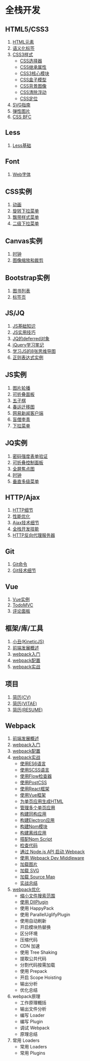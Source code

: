 ﻿# 全栈开发 #

## HTML5/CSS3 ##

1. [HTML元素](https://whjin.github.io/full-stack-development/posts/HTML%E5%85%83%E7%B4%A0.html)
2. [语义化标签](https://whjin.github.io/full-stack-development/posts/%E8%AF%AD%E4%B9%89%E5%8C%96%E6%A0%87%E7%AD%BE.html)
3. [CSS3样式](https://whjin.github.io/full-stack-development/posts/CSS3%E6%A0%B7%E5%BC%8F.html)
    - [CSS选择器](https://whjin.github.io/full-stack-development/posts/CSS%E9%80%89%E6%8B%A9%E5%99%A8.html)
    - [CSS继承属性](https://whjin.github.io/full-stack-development/posts/CSS%E7%BB%A7%E6%89%BF%E5%B1%9E%E6%80%A7.html)
    - [CSS3核心模块](https://whjin.github.io/full-stack-development/posts/CSS3%E6%A0%B8%E5%BF%83%E6%A8%A1%E5%9D%97.html)
    - [CSS盒子模型](https://whjin.github.io/full-stack-development/posts/CSS%E7%9B%92%E5%AD%90%E6%A8%A1%E5%9E%8B.html)
    - [CSS背景图像](https://whjin.github.io/full-stack-development/posts/CSS%E8%83%8C%E6%99%AF%E5%9B%BE%E5%83%8F.html)
    - [CSS清除浮动](https://whjin.github.io/full-stack-development/posts/CSS%E6%B8%85%E9%99%A4%E6%B5%AE%E5%8A%A8.html)
    - [CSS定位](https://whjin.github.io/full-stack-development/posts/CSS%E5%AE%9A%E4%BD%8D.html)
4. [SVG指南](https://whjin.github.io/full-stack-development/posts/SVG%E6%8C%87%E5%8D%97.html)
5. [弹性图片](https://whjin.github.io/full-stack-development/posts/%E5%BC%B9%E6%80%A7%E5%9B%BE%E7%89%87.html)
6. [CSS BFC](https://whjin.github.io/full-stack-development/posts/CSS%20BFC.html)

## Less ##

1. [Less基础](https://whjin.github.io/full-stack-development/posts/Less%E5%9F%BA%E7%A1%80.html)

## Font ##

1. [Web字体](https://whjin.github.io/full-stack-development/posts/Web%E5%AD%97%E4%BD%93.html)

## CSS实例 ##

1. [动画](https://whjin.github.io/full-stack-development/instance/css/animation/index.html)
2. [旋转下拉菜单](https://whjin.github.io/full-stack-development/instance/css/rotate-dropdown-menu/index.html)
3. [飘带样式菜单](https://whjin.github.io/full-stack-development/instance/css/ribbonMenu/index.html)
4. [二级下拉菜单](https://whjin.github.io/full-stack-development/instance/css/dropdownMenu/index.html)

## Canvas实例 ##

1. [时钟](https://whjin.github.io/full-stack-development/instance/canvas/clock/index.html)
2. [图像缩放和裁剪](https://whjin.github.io/full-stack-development/instance/canvas/imageCut/index.html)

## Bootstrap实例 ##

1. [图书列表](https://whjin.github.io/full-stack-development/instance/bootstrap/book-list/index.html)
2. [标签页](https://whjin.github.io/full-stack-development/instance/bootstrap/tabPage/index.html)

## JS/JQ ##

1. [JS基础知识](https://whjin.github.io/full-stack-development/posts/JS%E5%9F%BA%E7%A1%80%E7%9F%A5%E8%AF%86.html)
2. [JS实用技巧](https://whjin.github.io/full-stack-development/posts/JS%E5%AE%9E%E7%94%A8%E6%8A%80%E5%B7%A7.html)
3. [JQ的deferred对象](https://whjin.github.io/full-stack-development/posts/JQ%E7%9A%84deferred%E5%AF%B9%E8%B1%A1.html)
4. [jQuery学习笔记](https://whjin.github.io/full-stack-development/posts/jQuery%E5%AD%A6%E4%B9%A0%E7%AC%94%E8%AE%B0.html)
5. [学习JS的8张思维导图](https://whjin.github.io/full-stack-development/posts/%E5%AD%A6%E4%B9%A0JS%E7%9A%848%E5%BC%A0%E6%80%9D%E7%BB%B4%E5%AF%BC%E5%9B%BE.html)
6. [正则表达式实例](https://whjin.github.io/full-stack-development/posts/%E6%AD%A3%E5%88%99%E8%A1%A8%E8%BE%BE%E5%BC%8F%E5%AE%9E%E4%BE%8B.html)

## JS实例 ##

1. [图片轮播](https://whjin.github.io/full-stack-development/instance/js/slideshow/index.html)
2. [可折叠面板](https://whjin.github.io/full-stack-development/instance/js/foldablePanel/index.html)
3. [五子棋](https://whjin.github.io/full-stack-development/instance/js/gobang/index.html)
4. [春运迁移图](https://whjin.github.io/full-stack-development/instance/js/migration-map/index.html)
5. [网易新闻客户端](https://whjin.github.io/full-stack-development/instance/js/newsClient/index.html)
6. [盲僧李青](https://whjin.github.io/full-stack-development/instance/js/webPage/index.html)
7. [下拉菜单](https://whjin.github.io/full-stack-development/instance/js/dropdown-menu/index.html)

## JQ实例 ##

1. [密码强度表单验证](https://whjin.github.io/full-stack-development/instance/jquery/pwdMeter/index.html)
2. [可折叠控制面板](https://whjin.github.io/full-stack-development/instance/jquery/foldable-control-panel/index.html)
3. [全屏焦点图](https://whjin.github.io/full-stack-development/instance/jquery/focus-picture/index.html)
4. [时钟](https://whjin.github.io/full-stack-development/instance/jquery/clock/index.html)
5. [垂直多级菜单](https://whjin.github.io/full-stack-development/instance/jquery/multi-menu/index.html)

## HTTP/Ajax ##

1. [HTTP细节](https://whjin.github.io/full-stack-development/posts/HTTP%E7%BB%86%E8%8A%82.html)
2. [性能优化](https://whjin.github.io/full-stack-development/posts/%E6%80%A7%E8%83%BD%E4%BC%98%E5%8C%96.html)
3. [Ajax技术细节](https://whjin.github.io/full-stack-development/posts/Ajax%E6%8A%80%E6%9C%AF%E7%BB%86%E8%8A%82.html)
4. [全栈开发技能](https://whjin.github.io/full-stack-development/posts/%E5%85%A8%E6%A0%88%E5%BC%80%E5%8F%91%E6%8A%80%E8%83%BD.html)
5. [HTTP反向代理服务器](https://whjin.github.io/full-stack-development/posts/HTTP%E5%8F%8D%E5%90%91%E4%BB%A3%E7%90%86%E6%9C%8D%E5%8A%A1%E5%99%A8.html)

## Git ##

1. [Git命令](https://whjin.github.io/full-stack-development/posts/Git%E5%91%BD%E4%BB%A4.html)
2. [Git技术细节](https://whjin.github.io/full-stack-development/posts/Git%E6%8A%80%E6%9C%AF%E7%BB%86%E8%8A%82.html)


## Vue ##

1. [Vue实例](https://whjin.github.io/full-stack-development/posts/Vue%E5%AE%9E%E4%BE%8B.html)
2. [TodoMVC](https://whjin.github.io/full-stack-development/instance/vue/todoMVC/index.html)
3. [评论面板](https://whjin.github.io/full-stack-development/instance/vue/commentBoard/index.html)

## 框架/库/工具 ##

1. [小丑(KineticJS)](https://whjin.github.io/full-stack-development/instance/framework/KineticJS/index.html)
2. [前端发展概述](https://whjin.github.io/full-stack-development/posts/%E5%89%8D%E7%AB%AF%E5%8F%91%E5%B1%95%E6%A6%82%E8%BF%B0.html)
3. [webpack入门](https://whjin.github.io/full-stack-development/posts/webpack%E5%85%A5%E9%97%A8.html)
4. [webpack配置](https://whjin.github.io/full-stack-development/posts/webpack%E9%85%8D%E7%BD%AE.html)
5. [webpack实战](https://whjin.github.io/full-stack-development/posts/webpack%E5%AE%9E%E6%88%98.html)

## 项目 ##

1. [简历(CV)](https://whjin.github.io/full-stack-development/instance/project/cv/index.html)
2. [简历(VITAE)](https://whjin.github.io/full-stack-development/instance/project/vitae/index.html)
3. [简历(RESUME)](https://whjin.github.io/full-stack-development/instance/project/resume/index.html)

## Webpack ##

1. [前端发展概述](https://whjin.github.io/full-stack-development/posts/%E5%89%8D%E7%AB%AF%E5%8F%91%E5%B1%95%E6%A6%82%E8%BF%B0.html)
2. [webpack入门](https://whjin.github.io/full-stack-development/posts/webpack%E5%85%A5%E9%97%A8.html)
3. [webpack配置](https://whjin.github.io/full-stack-development/posts/webpack%E9%85%8D%E7%BD%AE.html)
4. [webpack实战](https://whjin.github.io/full-stack-development/posts/webpack%E5%AE%9E%E6%88%98.html)
    - [使用ES6语言](https://whjin.github.io/full-stack-development/posts/%E4%BD%BF%E7%94%A8ES6%E8%AF%AD%E8%A8%80.html)
    - [使用SCSS语言](https://whjin.github.io/full-stack-development/posts/%E4%BD%BF%E7%94%A8SCSS%E8%AF%AD%E8%A8%80.html)
    - [使用Flow检查器](https://whjin.github.io/full-stack-development/posts/%E4%BD%BF%E7%94%A8Flow%E6%A3%80%E6%9F%A5%E5%99%A8.html)
    - [使用PostCSS](https://whjin.github.io/full-stack-development/posts/%E4%BD%BF%E7%94%A8PostCSS.html)
    - [使用React框架](https://whjin.github.io/full-stack-development/posts/%E4%BD%BF%E7%94%A8React%E6%A1%86%E6%9E%B6.html)
    - [使用Vue框架](https://whjin.github.io/full-stack-development/posts/%E4%BD%BF%E7%94%A8Vue%E6%A1%86%E6%9E%B6.html)
    - [为单页应用生成HTML](https://whjin.github.io/full-stack-development/posts/%E4%B8%BA%E5%8D%95%E9%A1%B5%E5%BA%94%E7%94%A8%E7%94%9F%E6%88%90HTML.html)
    - [管理多个单页应用](https://whjin.github.io/full-stack-development/posts/%E7%AE%A1%E7%90%86%E5%A4%9A%E4%B8%AA%E5%8D%95%E9%A1%B5%E5%BA%94%E7%94%A8.html)
    - [构建同构应用](https://whjin.github.io/full-stack-development/posts/%E6%9E%84%E5%BB%BA%E5%90%8C%E6%9E%84%E5%BA%94%E7%94%A8.html) 
    - [构建Electron应用](https://whjin.github.io/full-stack-development/posts/%E6%9E%84%E5%BB%BAElectron%E5%BA%94%E7%94%A8.html)
    - [构建Npm模块](https://whjin.github.io/full-stack-development/posts/%E6%9E%84%E5%BB%BANpm%E6%A8%A1%E5%9D%97.html)
    - [构建离线应用](https://whjin.github.io/full-stack-development/posts/%E6%9E%84%E5%BB%BA%E7%A6%BB%E7%BA%BF%E5%BA%94%E7%94%A8.html)
    - [搭配Npm Script](https://whjin.github.io/full-stack-development/posts/%E6%90%AD%E9%85%8DNpm%20Script.html)
    - [检查代码](https://whjin.github.io/full-stack-development/posts/%E6%A3%80%E6%9F%A5%E4%BB%A3%E7%A0%81.html)
    - [通过 Node.js API 启动 Webpack](https://whjin.github.io/full-stack-development/posts/%E6%A3%80%E6%9F%A5%E4%BB%A3%E7%A0%81.html)
    - [使用 Webpack Dev Middleware](https://whjin.github.io/full-stack-development/posts/%E4%BD%BF%E7%94%A8%20Webpack%20Dev%20Middleware.html)
    - [加载图片](https://whjin.github.io/full-stack-development/posts/%E5%8A%A0%E8%BD%BD%E5%9B%BE%E7%89%87.html)
    - [加载 SVG](https://whjin.github.io/full-stack-development/posts/%E5%8A%A0%E8%BD%BD%20SVG.html)
    - [加载 Source Map](https://whjin.github.io/full-stack-development/posts/%E5%8A%A0%E8%BD%BD%20Source%20Map.html)
    - [实战总结](https://whjin.github.io/full-stack-development/posts/%E5%AE%9E%E6%88%98%E6%80%BB%E7%BB%93.html)
5. [webpack优化](https://whjin.github.io/full-stack-development/posts/webpack%E4%BC%98%E5%8C%96.html)
    - [缩小文件搜索范围](https://whjin.github.io/full-stack-development/posts/%E7%BC%A9%E5%B0%8F%E6%96%87%E4%BB%B6%E6%90%9C%E7%B4%A2%E8%8C%83%E5%9B%B4.html)
    - [使用 DllPlugin](https://whjin.github.io/full-stack-development/posts/%E4%BD%BF%E7%94%A8%20DllPlugin.html)
    - 使用 HappyPack
    - 使用 ParallelUglifyPlugin
    - 使用自动刷新
    - 开启模块热替换
    - 区分环境
    - 压缩代码
    - CDN 加速
    - 使用 Tree Shaking
    - 提取公共代码
    - 分割代码按需加载
    - 使用 Prepack
    - 开启 Scope Hoisting
    - 输出分析
    - 优化总结
5. webpack原理
    - 工作原理概括
    - 输出文件分析
    - 编写 Loader
    - 编写 Plugin
    - 调试 Webpack
    - 原理总结
6. 常用 Loaders
    - 常用 Loaders
    - 常用 Plugins 
